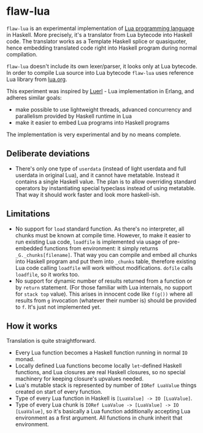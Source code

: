# flaw-lua

`flaw-lua` is an experimental implementation of [Lua programming language](http://www.lua.org/) in Haskell. More precisely, it's a translator from Lua bytecode into Haskell code. The translator works as a Template Haskell splice or quasiquoter, hence embedding translated code right into Haskell program during normal compilation.

`flaw-lua` doesn't include its own lexer/parser, it looks only at Lua bytecode. In order to compile Lua source into Lua bytecode `flaw-lua` uses reference Lua library from [lua.org](http://www.lua.org).

This experiment was inspired by [Luerl](https://github.com/rvirding/luerl) - Lua implementation in Erlang, and adheres similar goals:

* make possible to use lightweight threads, advanced concurrency and parallelism provided by Haskell runtime in Lua
* make it easier to embed Lua programs into Haskell programs

The implementation is very experimental and by no means complete.

## Deliberate deviations

* There's only one type of `userdata` (instead of light userdata and full userdata in original Lua), and it cannot have metatable. Instead it contains a single Haskell value. The plan is to allow overriding standard operators by instantiating special typeclass instead of using metatable. That way it should work faster and look more haskell-ish.

## Limitations

* No support for `load` standard function. As there's no interpreter, all chunks must be known at compile time. However, to make it easier to run existing Lua code, `loadfile` is implemented via usage of pre-embedded functions from environment: it simply returns `_G._chunks[filename]`. That way you can compile and embed all chunks into Haskell program and put them into `_chunks` table, therefore existing Lua code calling `loadfile` will work without modifications. `dofile` calls `loadfile`, so it works too.
* No support for dynamic number of results returned from a function or by `return` statement. (For those familiar with Lua internals, no support for `stack top` value). This arises in innocent code like `f(g())` where all results from `g` invocation (whatever their number is) should be provided to `f`. It's just not implemented yet.

## How it works

Translation is quite straightforward.

* Every Lua function becomes a Haskell function running in normal `IO` monad.
* Locally defined Lua functions become locally `let`-defined Haskell functions, and Lua closures are real Haskell closures, so no special machinery for keeping closure's upvalues needed.
* Lua's mutable stack is represented by number of `IORef LuaValue` things created on start of every function.
* Type of every Lua function in Haskell is `[LuaValue] -> IO [LuaValue]`.
* Type of every Lua chunk is `IORef LuaValue -> [LuaValue] -> IO [LuaValue]`, so it's basically a Lua function additionally accepting Lua environment as a first argument. All functions in chunk inherit that environment.
